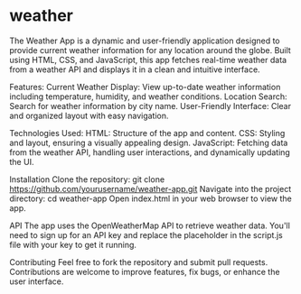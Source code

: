 # weather
The Weather App is a dynamic and user-friendly application designed to provide current weather information for any location around the globe. Built using HTML, CSS, and JavaScript, this app fetches real-time weather data from a weather API and displays it in a clean and intuitive interface.

Features:
Current Weather Display: View up-to-date weather information including temperature, humidity, and weather conditions.
Location Search: Search for weather information by city name.
User-Friendly Interface: Clear and organized layout with easy navigation.

Technologies Used:
HTML: Structure of the app and content.
CSS: Styling and layout, ensuring a visually appealing design.
JavaScript: Fetching data from the weather API, handling user interactions, and dynamically updating the UI.

Installation
Clone the repository: git clone https://github.com/yourusername/weather-app.git
Navigate into the project directory: cd weather-app
Open index.html in your web browser to view the app.

API
The app uses the OpenWeatherMap API to retrieve weather data. You'll need to sign up for an API key and replace the placeholder in the script.js file with your key to get it running.

Contributing
Feel free to fork the repository and submit pull requests. Contributions are welcome to improve features, fix bugs, or enhance the user interface.
